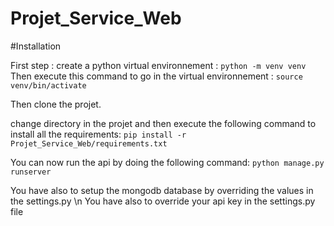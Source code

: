 # Projet_Service_Web

#Installation

First step : create a python virtual environnement : 
```python -m venv venv```
Then execute this command to go in the virtual environnement : 
```source venv/bin/activate```

Then clone the projet.


change directory in the projet and then execute the following command to install all the requirements: 
```pip install -r Projet_Service_Web/requirements.txt```

You can now run the api by doing the following command: 
```python manage.py runserver```

You have also to setup the mongodb database by overriding the values in the settings.py \n
You have also to override your api key in the settings.py file
